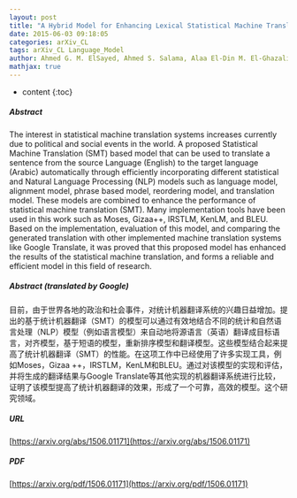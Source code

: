 ```yaml
---
layout: post
title: "A Hybrid Model for Enhancing Lexical Statistical Machine Translation"
date: 2015-06-03 09:18:05
categories: arXiv_CL
tags: arXiv_CL Language_Model
author: Ahmed G. M. ElSayed, Ahmed S. Salama, Alaa El-Din M. El-Ghazali
mathjax: true
---
```


* content
{:toc}

##### Abstract
The interest in statistical machine translation systems increases currently due to political and social events in the world. A proposed Statistical Machine Translation (SMT) based model that can be used to translate a sentence from the source Language (English) to the target language (Arabic) automatically through efficiently incorporating different statistical and Natural Language Processing (NLP) models such as language model, alignment model, phrase based model, reordering model, and translation model. These models are combined to enhance the performance of statistical machine translation (SMT). Many implementation tools have been used in this work such as Moses, Gizaa++, IRSTLM, KenLM, and BLEU. Based on the implementation, evaluation of this model, and comparing the generated translation with other implemented machine translation systems like Google Translate, it was proved that this proposed model has enhanced the results of the statistical machine translation, and forms a reliable and efficient model in this field of research.

##### Abstract (translated by Google)
目前，由于世界各地的政治和社会事件，对统计机器翻译系统的兴趣日益增加。提出的基于统计机器翻译（SMT）的模型可以通过有效地结合不同的统计和自然语言处理（NLP）模型（例如语言模型）来自动地将源语言（英语）翻译成目标语言，对齐模型，基于短语的模型，重新排序模型和翻译模型。这些模型结合起来提高了统计机器翻译（SMT）的性能。在这项工作中已经使用了许多实现工具，例如Moses，Gizaa ++，IRSTLM，KenLM和BLEU。通过对该模型的实现和评估，并将生成的翻译结果与Google Translate等其他实现的机器翻译系统进行比较，证明了该模型提高了统计机器翻译的效果，形成了一个可靠，高效的模型。这个研究领域。

##### URL
[https://arxiv.org/abs/1506.01171](https://arxiv.org/abs/1506.01171)

##### PDF
[https://arxiv.org/pdf/1506.01171](https://arxiv.org/pdf/1506.01171)


